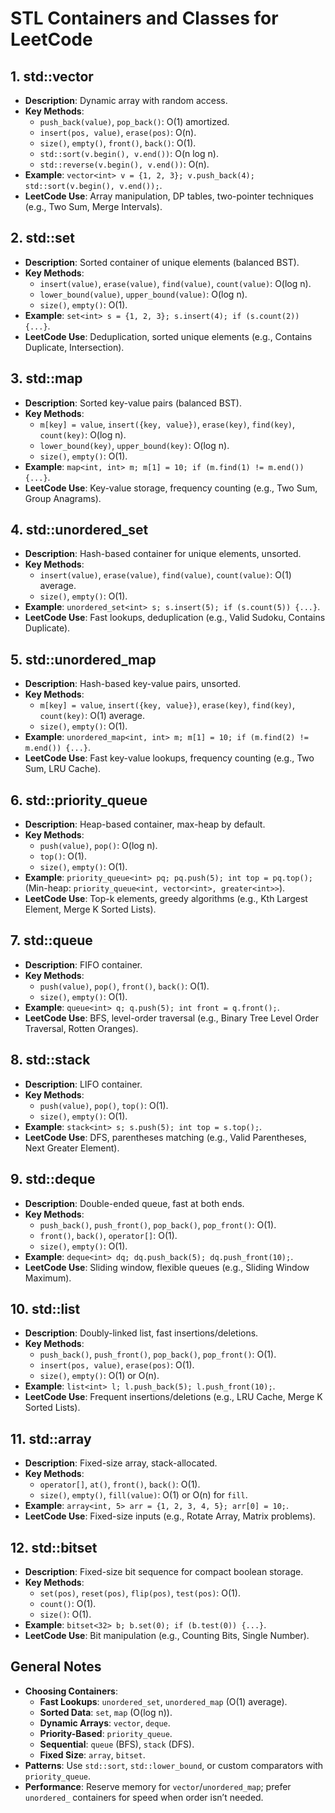 # STL Containers and Classes for LeetCode

## 1. std::vector
- **Description**: Dynamic array with random access.
- **Key Methods**:
  - `push_back(value)`, `pop_back()`: O(1) amortized.
  - `insert(pos, value)`, `erase(pos)`: O(n).
  - `size()`, `empty()`, `front()`, `back()`: O(1).
  - `std::sort(v.begin(), v.end())`: O(n log n).
  - `std::reverse(v.begin(), v.end())`: O(n).
- **Example**: `vector<int> v = {1, 2, 3}; v.push_back(4); std::sort(v.begin(), v.end());`.
- **LeetCode Use**: Array manipulation, DP tables, two-pointer techniques (e.g., Two Sum, Merge Intervals).

## 2. std::set
- **Description**: Sorted container of unique elements (balanced BST).
- **Key Methods**:
  - `insert(value)`, `erase(value)`, `find(value)`, `count(value)`: O(log n).
  - `lower_bound(value)`, `upper_bound(value)`: O(log n).
  - `size()`, `empty()`: O(1).
- **Example**: `set<int> s = {1, 2, 3}; s.insert(4); if (s.count(2)) {...}`.
- **LeetCode Use**: Deduplication, sorted unique elements (e.g., Contains Duplicate, Intersection).

## 3. std::map
- **Description**: Sorted key-value pairs (balanced BST).
- **Key Methods**:
  - `m[key] = value`, `insert({key, value})`, `erase(key)`, `find(key)`, `count(key)`: O(log n).
  - `lower_bound(key)`, `upper_bound(key)`: O(log n).
  - `size()`, `empty()`: O(1).
- **Example**: `map<int, int> m; m[1] = 10; if (m.find(1) != m.end()) {...}`.
- **LeetCode Use**: Key-value storage, frequency counting (e.g., Two Sum, Group Anagrams).

## 4. std::unordered_set
- **Description**: Hash-based container for unique elements, unsorted.
- **Key Methods**:
  - `insert(value)`, `erase(value)`, `find(value)`, `count(value)`: O(1) average.
  - `size()`, `empty()`: O(1).
- **Example**: `unordered_set<int> s; s.insert(5); if (s.count(5)) {...}`.
- **LeetCode Use**: Fast lookups, deduplication (e.g., Valid Sudoku, Contains Duplicate).

## 5. std::unordered_map
- **Description**: Hash-based key-value pairs, unsorted.
- **Key Methods**:
  - `m[key] = value`, `insert({key, value})`, `erase(key)`, `find(key)`, `count(key)`: O(1) average.
  - `size()`, `empty()`: O(1).
- **Example**: `unordered_map<int, int> m; m[1] = 10; if (m.find(2) != m.end()) {...}`.
- **LeetCode Use**: Fast key-value lookups, frequency counting (e.g., Two Sum, LRU Cache).

## 6. std::priority_queue
- **Description**: Heap-based container, max-heap by default.
- **Key Methods**:
  - `push(value)`, `pop()`: O(log n).
  - `top()`: O(1).
  - `size()`, `empty()`: O(1).
- **Example**: `priority_queue<int> pq; pq.push(5); int top = pq.top();` (Min-heap: `priority_queue<int, vector<int>, greater<int>>`).
- **LeetCode Use**: Top-k elements, greedy algorithms (e.g., Kth Largest Element, Merge K Sorted Lists).

## 7. std::queue
- **Description**: FIFO container.
- **Key Methods**:
  - `push(value)`, `pop()`, `front()`, `back()`: O(1).
  - `size()`, `empty()`: O(1).
- **Example**: `queue<int> q; q.push(5); int front = q.front();`.
- **LeetCode Use**: BFS, level-order traversal (e.g., Binary Tree Level Order Traversal, Rotten Oranges).

## 8. std::stack
- **Description**: LIFO container.
- **Key Methods**:
  - `push(value)`, `pop()`, `top()`: O(1).
  - `size()`, `empty()`: O(1).
- **Example**: `stack<int> s; s.push(5); int top = s.top();`.
- **LeetCode Use**: DFS, parentheses matching (e.g., Valid Parentheses, Next Greater Element).

## 9. std::deque
- **Description**: Double-ended queue, fast at both ends.
- **Key Methods**:
  - `push_back()`, `push_front()`, `pop_back()`, `pop_front()`: O(1).
  - `front()`, `back()`, `operator[]`: O(1).
  - `size()`, `empty()`: O(1).
- **Example**: `deque<int> dq; dq.push_back(5); dq.push_front(10);`.
- **LeetCode Use**: Sliding window, flexible queues (e.g., Sliding Window Maximum).

## 10. std::list
- **Description**: Doubly-linked list, fast insertions/deletions.
- **Key Methods**:
  - `push_back()`, `push_front()`, `pop_back()`, `pop_front()`: O(1).
  - `insert(pos, value)`, `erase(pos)`: O(1).
  - `size()`, `empty()`: O(1) or O(n).
- **Example**: `list<int> l; l.push_back(5); l.push_front(10);`.
- **LeetCode Use**: Frequent insertions/deletions (e.g., LRU Cache, Merge K Sorted Lists).

## 11. std::array
- **Description**: Fixed-size array, stack-allocated.
- **Key Methods**:
  - `operator[]`, `at()`, `front()`, `back()`: O(1).
  - `size()`, `empty()`, `fill(value)`: O(1) or O(n) for `fill`.
- **Example**: `array<int, 5> arr = {1, 2, 3, 4, 5}; arr[0] = 10;`.
- **LeetCode Use**: Fixed-size inputs (e.g., Rotate Array, Matrix problems).

## 12. std::bitset
- **Description**: Fixed-size bit sequence for compact boolean storage.
- **Key Methods**:
  - `set(pos)`, `reset(pos)`, `flip(pos)`, `test(pos)`: O(1).
  - `count()`: O(1).
  - `size()`: O(1).
- **Example**: `bitset<32> b; b.set(0); if (b.test(0)) {...}`.
- **LeetCode Use**: Bit manipulation (e.g., Counting Bits, Single Number).

## General Notes
- **Choosing Containers**:
  - **Fast Lookups**: `unordered_set`, `unordered_map` (O(1) average).
  - **Sorted Data**: `set`, `map` (O(log n)).
  - **Dynamic Arrays**: `vector`, `deque`.
  - **Priority-Based**: `priority_queue`.
  - **Sequential**: `queue` (BFS), `stack` (DFS).
  - **Fixed Size**: `array`, `bitset`.
- **Patterns**: Use `std::sort`, `std::lower_bound`, or custom comparators with `priority_queue`.
- **Performance**: Reserve memory for `vector`/`unordered_map`; prefer `unordered_` containers for speed when order isn’t needed.
